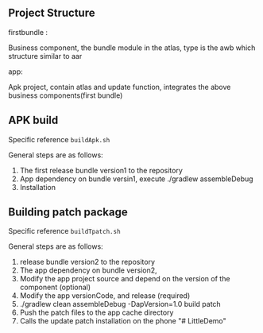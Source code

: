 ## Project Structure

firstbundle :

Business component, the bundle module in the atlas, type is the awb which structure similar to aar

app:

Apk project, contain atlas and update function, integrates the above business components(first bundle)


## APK build

Specific reference `buildApk.sh`

General steps are as follows:
1. The first release bundle version1 to the repository
2. App dependency on bundle versin1, execute ./gradlew assembleDebug
3. Installation


## Building patch package

Specific reference `buildTpatch.sh`

General steps are as follows:

1. release bundle version2 to the repository
2. The app dependency on bundle version2,
3. Modify the app project source and depend on the version of the component (optional)
4. Modify the app versionCode, and release (required)
5. ./gradlew clean assembleDebug -DapVersion=1.0 build patch
6. Push the patch files to the app cache directory
7. Calls the update patch installation on the phone
"# LittleDemo" 
